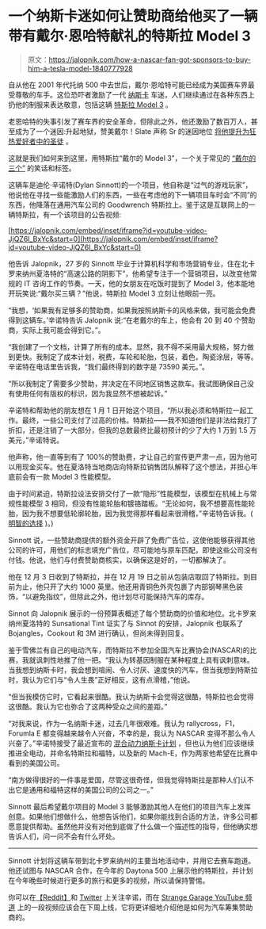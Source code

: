 # 一个纳斯卡迷如何让赞助商给他买了一辆带有戴尔·恩哈特献礼的特斯拉 Model 3

> 原文：<https://jalopnik.com/how-a-nascar-fan-got-sponsors-to-buy-him-a-tesla-model-1840777928>

自从他在 2001 年代托纳 500 中去世后，戴尔·恩哈特可能已经成为美国赛车界最受尊敬的车手。这位恐吓者激励了一代 [纳斯卡](https://jalopnik.com/c/racing) 车迷，人们继续通过在各种东西上扔他的制服来表达敬意，包括这辆 [特斯拉 Model 3](https://jalopnik.com/tag/tesla-model-3) 。



老恩哈特的失事引发了赛车界的安全革命，但除此之外，他还激励了数百万人，甚至成为了一个迷因:升起地狱，赞美戴尔！Slate 声称 Sr 的迷因地位 [将他提升为狂热爱好者中的圣徒](https://slate.com/human-interest/2019/04/dale-earnhardt-memes-intimidator-nascar-rabbit-holes.html) 。

这就是我们如何来到这里，用特斯拉“戴尔的 Model 3”，一个关于常见的 [“戴尔的三个”](https://twitter.com/hashtag/threefordale) 的笑话和标签。

这辆车是迪伦·辛诺特(Dylan Sinnott)的一个项目，他自称是“过气的游戏玩家”，他说他在寻找一些能激励人们的东西，一些在考虑他的下一辆项目车时会“不同”的东西，他降落在通用汽车公司的 Goodwrench 特斯拉上。鉴于这是互联网上的一辆特斯拉，有一个该项目的公告视频:

 [https://jalopnik.com/embed/inset/iframe?id=youtube-video-JjQZ6l_BxYc&start=0](https://jalopnik.com/embed/inset/iframe?id=youtube-video-JjQZ6l_BxYc&start=0) 

他告诉 Jalopnik，27 岁的 Sinnott 毕业于计算机科学和市场营销专业，住在北卡罗来纳州夏洛特的“高速公路的阴影下”，他希望专注于一个营销项目，以改变他常规的 IT 咨询工作的节奏。一天，他的女朋友在吃饭时提到了 Model 3，他本能地开玩笑说:“戴尔买三辆？”他说，特斯拉 Model 3 立刻让他眼前一亮。

“我想，‘如果我有足够多的赞助商，如果我按照纳斯卡的风格来做，我可能会免费得到这辆车。’辛诺特告诉 Jalopnik 说:“在老戴尔的车上，他会有 20 到 40 个赞助商，实际上我可能会得到它。”。

“我创建了一个文档，计算了所有的成本。显然，我不得不采用最大规格，努力做到更快。我制定了成本计划，税费，车轮和轮胎，包装，着色，陶瓷涂层，等等。辛诺特在电话里告诉我，“我们最终得到的数字是 73590 美元。”。

“所以我制定了需要多少赞助，并决定在不同地区销售这款车。我试图确保自己没有使用任何有版权的标识，因为我显然不想被起诉。”

辛诺特和帮助他的朋友想在 1 月 1 日开始这个项目，“所以我必须和特斯拉一起工作。最终，一些公司支付了过高的价格。特斯拉——我不知道他们是非法给我打了折扣，还是注销了一大部分，但我的总数最终比最初预计的少了大约 1 万到 1.5 万美元，”辛诺特说。

他声称，他一直等到有了 100%的赞助费，才让自己的宣传更严肃一点，因为他可以用现金买车。他在夏洛特当地商店向特斯拉销售团队解释了这个想法，并担心年底前会有一款 Model 3 性能模型。

由于时间紧迫，特斯拉设法安排交付了一款“隐形”性能模型，该模型在机械上与常规性能模型 3 相同，但没有性能轮胎和镀铬踏板。“无论如何，我不想要高性能轮胎，因为我不想要低轮廓轮胎，因为我觉得那样看起来很滑稽，”辛诺特告诉我。( [明智的选择](https://jalopnik.com/the-only-good-thing-about-low-profile-tires-is-when-you-1837911877) )。)

Sinnott 说，一些赞助商提供的额外资金开辟了免费广告位，这使他能够获得其他公司的许可，用他们的标志填充广告位，尽可能地与原车匹配，即使这些公司没有付钱。他说，他们与付费赞助商核实，以确保这是好的，一切都解决了。

他在 12 月 3 日收到了特斯拉，并在 12 月 19 日之前从包装店取回了特斯拉。到目前为止，他只开了大约 1000 英里。他还用青铜色外壳包裹了内部钢琴黑色装饰，“以避免指纹”，但除此之外，他计划尽可能保持汽车的库存。

Sinnot 向 Jalopnik 展示的一份预算表概述了每个赞助商的价值和地位。北卡罗来纳州夏洛特的 Sunsational Tint 证实了与 Sinnot 的安排，Jalopnik 也联系了 Bojangles，Cookout 和 3M 进行确认，但尚未得到回复。

鉴于雪佛兰有自己的电动汽车，而特斯拉不参加全国汽车比赛协会(NASCAR)的比赛，我就讽刺性地推了他一把。“我认为转基因制服在某种程度上具有讽刺意味。当我想到纳斯卡时，我会想到喧闹、令人讨厌、速度快的汽车，但当我想到特斯拉时，我认为它们与“令人生畏”正好相反，这有点滑稽，”他说。

“但当我模仿它时，它看起来很酷。我认为纳斯卡会觉得这很酷，特斯拉也会觉得这很酷。我认为它也弥合了这两种受众之间的差距。”

“对我来说，作为一名纳斯卡迷，过去几年很艰难。我认为 rallycross，F1，Forumla E 都变得越来越令人兴奋，不幸的是，我认为 NASCAR 变得不那么令人兴奋了。”辛诺特接受了最近宣布的 [混合动力纳斯卡计划](https://jalopnik.com/hybrid-nascar-could-be-here-as-soon-as-2022-1838950895) ，但也认为他们应该继续推进全电动，并命名特斯拉和福特，以及新的 Mach-E，作为两家他希望在比赛中看到的美国公司。

“南方做得很好的一件事是爱国，尽管这很奇怪，但我觉得特斯拉是那种人们认不出它是通用和福特这样的美国公司的公司之一。”

Sinnott 最后希望戴尔项目的 Model 3 能够激励其他人在他们的项目汽车上发挥创意。如果他们想做什么，他想告诉他们，如果你能找到合适的方法，许多公司都愿意提供帮助。虽然他并没有对他到底做了什么做一个描述性的指导，但他确实想告诉人们，问一问不会有什么坏处。

* * *

Sinnott 计划将这辆车带到北卡罗来纳州的主要当地活动中，并用它去赛车跑道。他还试图与 NASCAR 合作，在今年的 Daytona 500 上展示他的特斯拉，并计划在今年晚些时候进行更多的旅行和更多的视频，所以请保持警惕。

你可以在[【Reddit】](https://www.reddit.com/user/iamjager/)和 [Twitter](https://twitter.com/DylanSinnott) 上关注辛诺，而在 [Strange Garage YouTube 频道](https://www.youtube.com/channel/UCh0DXWjTN8KGQEjHfCMXTWQ) 上的一段视频应该会在下周上线，它将更详细地介绍他是如何为汽车筹集赞助商的。
